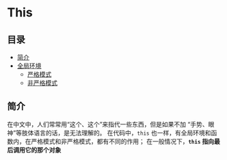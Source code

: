 # This

## 目录
- [简介](#简介)
- [全局环境](#全局环境)
  * [严格模式](#严格模式)
  * [非严格模式](#非严格模式)



## 简介

在中文中，人们常常用“这个、这个”来指代一些东西，但是如果不加 “手势、眼神”等肢体语言的话，是无法理解的。
在代码中，`this` 也一样，有全局环境和函数内，在严格模式和非严格模式，都有不同的作用；
在一般情况下，**`this` 指向最后调用它的那个对象**
